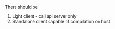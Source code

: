 There should be
1) Light client - call api server only
2) Standalone client capable of compilation on host
